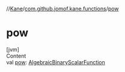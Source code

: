 //[Kane](../index.md)/[com.github.jomof.kane.functions](index.md)/[pow](pow.md)



# pow  
[jvm]  
Content  
val [pow](pow.md): [AlgebraicBinaryScalarFunction](-algebraic-binary-scalar-function/index.md)  



